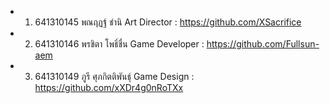 - 1. 641310145 พณฤฏฐ์ ชำนิ Art Director : https://github.com/XSacrifice
- 2. 641310146 พรชิตา โพธิ์ชื่น Game Developer : https://github.com/Fullsun-aem
- 3. 641310149 ภูรี ศุภกิตติพันธุ์ Game Design : https://github.com/xXDr4g0nRoTXx
